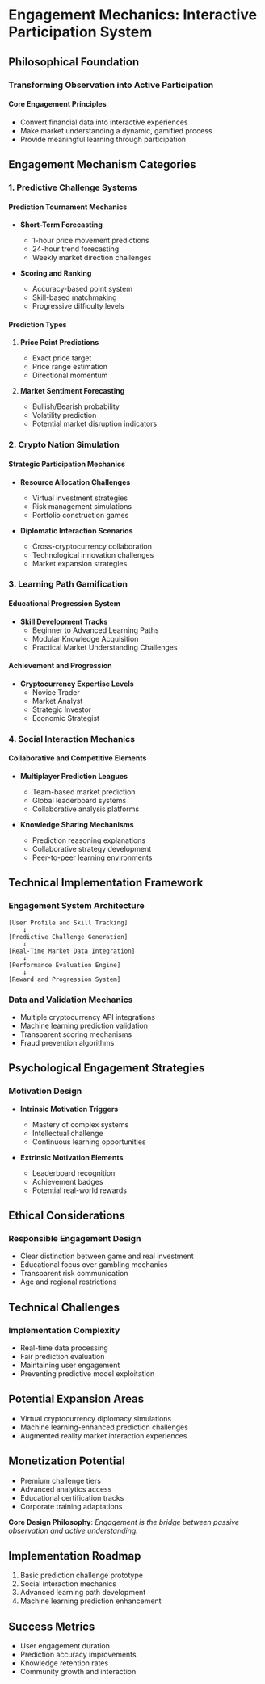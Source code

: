 # Engagement Mechanics: Interactive Participation System

## Philosophical Foundation
### Transforming Observation into Active Participation

#### Core Engagement Principles
- Convert financial data into interactive experiences
- Make market understanding a dynamic, gamified process
- Provide meaningful learning through participation

## Engagement Mechanism Categories

### 1. Predictive Challenge Systems

#### Prediction Tournament Mechanics
- **Short-Term Forecasting**
  - 1-hour price movement predictions
  - 24-hour trend forecasting
  - Weekly market direction challenges

- **Scoring and Ranking**
  - Accuracy-based point system
  - Skill-based matchmaking
  - Progressive difficulty levels

#### Prediction Types
1. **Price Point Predictions**
   - Exact price target
   - Price range estimation
   - Directional momentum

2. **Market Sentiment Forecasting**
   - Bullish/Bearish probability
   - Volatility prediction
   - Potential market disruption indicators

### 2. Crypto Nation Simulation

#### Strategic Participation Mechanics
- **Resource Allocation Challenges**
  - Virtual investment strategies
  - Risk management simulations
  - Portfolio construction games

- **Diplomatic Interaction Scenarios**
  - Cross-cryptocurrency collaboration
  - Technological innovation challenges
  - Market expansion strategies

### 3. Learning Path Gamification

#### Educational Progression System
- **Skill Development Tracks**
  - Beginner to Advanced Learning Paths
  - Modular Knowledge Acquisition
  - Practical Market Understanding Challenges

#### Achievement and Progression
- **Cryptocurrency Expertise Levels**
  - Novice Trader
  - Market Analyst
  - Strategic Investor
  - Economic Strategist

### 4. Social Interaction Mechanics

#### Collaborative and Competitive Elements
- **Multiplayer Prediction Leagues**
  - Team-based market prediction
  - Global leaderboard systems
  - Collaborative analysis platforms

- **Knowledge Sharing Mechanisms**
  - Prediction reasoning explanations
  - Collaborative strategy development
  - Peer-to-peer learning environments

## Technical Implementation Framework

### Engagement System Architecture
```
[User Profile and Skill Tracking]
    ↓
[Predictive Challenge Generation]
    ↓
[Real-Time Market Data Integration]
    ↓
[Performance Evaluation Engine]
    ↓
[Reward and Progression System]
```

### Data and Validation Mechanics
- Multiple cryptocurrency API integrations
- Machine learning prediction validation
- Transparent scoring mechanisms
- Fraud prevention algorithms

## Psychological Engagement Strategies

### Motivation Design
- **Intrinsic Motivation Triggers**
  - Mastery of complex systems
  - Intellectual challenge
  - Continuous learning opportunities

- **Extrinsic Motivation Elements**
  - Leaderboard recognition
  - Achievement badges
  - Potential real-world rewards

## Ethical Considerations

### Responsible Engagement Design
- Clear distinction between game and real investment
- Educational focus over gambling mechanics
- Transparent risk communication
- Age and regional restrictions

## Technical Challenges

### Implementation Complexity
- Real-time data processing
- Fair prediction evaluation
- Maintaining user engagement
- Preventing predictive model exploitation

## Potential Expansion Areas
- Virtual cryptocurrency diplomacy simulations
- Machine learning-enhanced prediction challenges
- Augmented reality market interaction experiences

## Monetization Potential
- Premium challenge tiers
- Advanced analytics access
- Educational certification tracks
- Corporate training adaptations

**Core Design Philosophy**:
*Engagement is the bridge between passive observation and active understanding.*

## Implementation Roadmap
1. Basic prediction challenge prototype
2. Social interaction mechanics
3. Advanced learning path development
4. Machine learning prediction enhancement

## Success Metrics
- User engagement duration
- Prediction accuracy improvements
- Knowledge retention rates
- Community growth and interaction